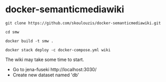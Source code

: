 # docker-semanticmediawiki
```
git clone https://github.com/skoulouzis/docker-semanticmediawiki.git
```
```
cd smw
```
```
docker build -t smw .
```
```
docker stack deploy -c docker-compose.yml wiki
```
The wiki may take some time to start.

* Go to jena-fuseki http://localhost:3030/
* Create new dataset named 'db'

    
    


